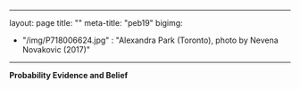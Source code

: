 
---
layout: page 
title: ""
meta-title: "peb19"
bigimg:
  - "/img/P718006624.jpg" : "Alexandra Park (Toronto), photo by Nevena Novakovic (2017)"
---


**Probability Evidence and Belief**
